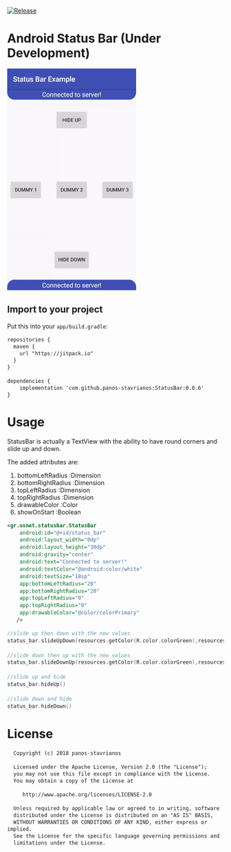 [![Release](https://jitpack.io/v/User/Repo.svg)](https://jitpack.io/#User/Repo)

# Android Status Bar (Under Development)
![alt text](https://github.com/panos-stavrianos/StatusBar/blob/master/preview.gif "Preview")

## Import to your project
Put this into your `app/build.gradle`:
```
repositories {
  maven {
    url "https://jitpack.io"
  }
}

dependencies {
    implementation 'com.github.panos-stavrianos:StatusBar:0.0.6'
}
```
# Usage
StatusBar is actually a TextView with the ability to have round corners and slide up and down.

The added attributes are:
1. bottomLeftRadius :Dimension
2. bottomRightRadius :Dimension
3. topLeftRadius :Dimension
4. topRightRadius :Dimension
5. drawableColor :Color
6. showOnStart :Boolean

```xml
<gr.osnet.statusbar.StatusBar
    android:id="@+id/status_bar"
    android:layout_width="0dp"
    android:layout_height="30dp"
    android:gravity="center"
    android:text="Connected to server!"
    android:textColor="@android:color/white"
    android:textSize="18sp"
    app:bottomLeftRadius="20"
    app:bottomRightRadius="20"
    app:topLeftRadius="0"
    app:topRightRadius="0"
    app:drawableColor="@color/colorPrimary"
   />
```

```kotlin
//slide up then down with the new values
status_bar.slideUpDown(resources.getColor(R.color.colorGreen),resources.getColor(R.color.white)  "Connected")

//slide down then up with the new values
status_bar.slideDownUp(resources.getColor(R.color.colorGreen),resources.getColor(R.color.white)  "Connected")

//slide up and hide
status_bar.hideUp()

//slide down and hide
status_bar.hideDown()
```
# License

      Copyright (c) 2018 panos-stavrianos

      Licensed under the Apache License, Version 2.0 (the "License");
      you may not use this file except in compliance with the License.
      You may obtain a copy of the License at

         http://www.apache.org/licenses/LICENSE-2.0

      Unless required by applicable law or agreed to in writing, software
      distributed under the License is distributed on an "AS IS" BASIS,
      WITHOUT WARRANTIES OR CONDITIONS OF ANY KIND, either express or implied.
      See the License for the specific language governing permissions and
      limitations under the License.

